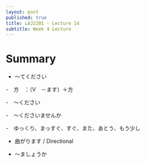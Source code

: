 ```yaml
---
layout: post
published: true
title: LAJ2201 - Lecture 14
subtitle: Week 4 Lecture
---
```



# Summary 
- ～てください

-　方　：（V　－ます）＋方

-　～ください

-　～くださいませんか

-　ゆっくり、まっすぐ、すぐ、また、あとう、もう少し

- 曲がります / Directional

- ～ましょうか
